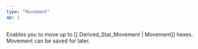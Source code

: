 ```yaml
---
type: "Movement"
ap: 1
---
```


Enables you to move up to [[ Derived_Stat_Movement | Movement]] hexes. Movement can be saved for later.
